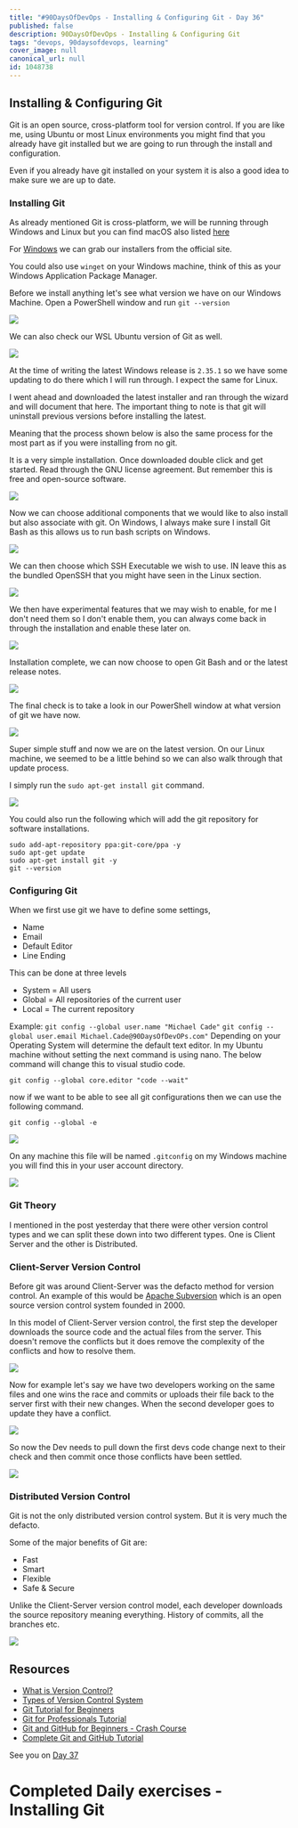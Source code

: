 ```yaml
---
title: "#90DaysOfDevOps - Installing & Configuring Git - Day 36"
published: false
description: 90DaysOfDevOps - Installing & Configuring Git
tags: "devops, 90daysofdevops, learning"
cover_image: null
canonical_url: null
id: 1048738
---
```


## Installing & Configuring Git

Git is an open source, cross-platform tool for version control. If you are like me, using Ubuntu or most Linux environments you might find that you already have git installed but we are going to run through the install and configuration.

Even if you already have git installed on your system it is also a good idea to make sure we are up to date.

### Installing Git

As already mentioned Git is cross-platform, we will be running through Windows and Linux but you can find macOS also listed [here](https://git-scm.com/book/en/v2/Getting-Started-Installing-Git)

For [Windows](https://git-scm.com/download/win) we can grab our installers from the official site.

You could also use `winget` on your Windows machine, think of this as your Windows Application Package Manager.

Before we install anything let's see what version we have on our Windows Machine. Open a PowerShell window and run `git --version`

![](Images/Day36_Git1.png)

We can also check our WSL Ubuntu version of Git as well.

![](Images/Day36_Git2.png)

At the time of writing the latest Windows release is `2.35.1` so we have some updating to do there which I will run through. I expect the same for Linux.

I went ahead and downloaded the latest installer and ran through the wizard and will document that here. The important thing to note is that git will uninstall previous versions before installing the latest.

Meaning that the process shown below is also the same process for the most part as if you were installing from no git.

It is a very simple installation. Once downloaded double click and get started. Read through the GNU license agreement. But remember this is free and open-source software.

![](Images/Day36_Git3.png)

Now we can choose additional components that we would like to also install but also associate with git. On Windows, I always make sure I install Git Bash as this allows us to run bash scripts on Windows.

![](Images/Day36_Git4.png)

We can then choose which SSH Executable we wish to use. IN leave this as the bundled OpenSSH that you might have seen in the Linux section.

![](Images/Day36_Git5.png)

We then have experimental features that we may wish to enable, for me I don't need them so I don't enable them, you can always come back in through the installation and enable these later on.

![](Images/Day36_Git6.png)

Installation complete, we can now choose to open Git Bash and or the latest release notes.

![](Images/Day36_Git7.png)

The final check is to take a look in our PowerShell window at what version of git we have now.

![](Images/Day36_Git8.png)

Super simple stuff and now we are on the latest version. On our Linux machine, we seemed to be a little behind so we can also walk through that update process.

I simply run the `sudo apt-get install git` command.

![](Images/Day36_Git9.png)

You could also run the following which will add the git repository for software installations.

```
sudo add-apt-repository ppa:git-core/ppa -y
sudo apt-get update
sudo apt-get install git -y
git --version
```

### Configuring Git

When we first use git we have to define some settings,

- Name
- Email
- Default Editor
- Line Ending

This can be done at three levels

- System = All users
- Global = All repositories of the current user
- Local = The current repository

Example:
`git config --global user.name "Michael Cade"`
`git config --global user.email Michael.Cade@90DaysOfDevOPs.com"`
Depending on your Operating System will determine the default text editor. In my Ubuntu machine without setting the next command is using nano. The below command will change this to visual studio code.

`git config --global core.editor "code --wait"`

now if we want to be able to see all git configurations then we can use the following command.

`git config --global -e`

![](Images/Day36_Git10.png)

On any machine this file will be named `.gitconfig` on my Windows machine you will find this in your user account directory.

![](Images/Day36_Git11.png)

### Git Theory

I mentioned in the post yesterday that there were other version control types and we can split these down into two different types. One is Client Server and the other is Distributed.

### Client-Server Version Control

Before git was around Client-Server was the defacto method for version control. An example of this would be [Apache Subversion](https://subversion.apache.org/) which is an open source version control system founded in 2000.

In this model of Client-Server version control, the first step the developer downloads the source code and the actual files from the server. This doesn't remove the conflicts but it does remove the complexity of the conflicts and how to resolve them.

![](Images/Day36_Git12.png)

Now for example let's say we have two developers working on the same files and one wins the race and commits or uploads their file back to the server first with their new changes. When the second developer goes to update they have a conflict.

![](Images/Day36_Git13.png)

So now the Dev needs to pull down the first devs code change next to their check and then commit once those conflicts have been settled.

![](Images/Day36_Git15.png)

### Distributed Version Control

Git is not the only distributed version control system. But it is very much the defacto.

Some of the major benefits of Git are:

- Fast
- Smart
- Flexible
- Safe & Secure

Unlike the Client-Server version control model, each developer downloads the source repository meaning everything. History of commits, all the branches etc.

![](Images/Day36_Git16.png)

## Resources

- [What is Version Control?](https://www.youtube.com/watch?v=Yc8sCSeMhi4)
- [Types of Version Control System](https://www.youtube.com/watch?v=kr62e_n6QuQ)
- [Git Tutorial for Beginners](https://www.youtube.com/watch?v=8JJ101D3knE&t=52s)
- [Git for Professionals Tutorial](https://www.youtube.com/watch?v=Uszj_k0DGsg)
- [Git and GitHub for Beginners - Crash Course](https://www.youtube.com/watch?v=RGOj5yH7evk&t=8s)
- [Complete Git and GitHub Tutorial](https://www.youtube.com/watch?v=apGV9Kg7ics)

See you on [Day 37](day37.md)

# Completed Daily exercises - Installing Git
